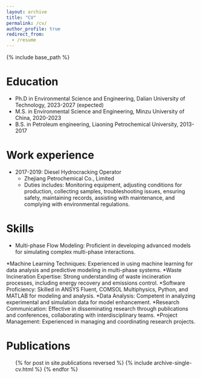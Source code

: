 ```yaml
---
layout: archive
title: "CV"
permalink: /cv/
author_profile: true
redirect_from:
  - /resume
---
```


{% include base_path %}

Education
======
* Ph.D in Environmental Science and Engineering, Dalian University of Technology, 2023-2027 (expected)
* M.S. in Environmental Science and Engineering, Minzu University of China, 2020-2023
* B.S. in Petroleum engineering, Liaoning Petrochemical University, 2013-2017

Work experience
======
* 2017-2019: Diesel Hydrocracking Operator
  * Zhejiang Petrochemical Co., Limited
  * Duties includes: Monitoring equipment, adjusting conditions for production, collecting samples, troubleshooting issues, ensuring safety, maintaining records, assisting with maintenance, and complying with environmental regulations.
   
Skills
======
* Multi-phase Flow Modeling: Proficient in developing advanced models for simulating complex multi-phase interactions.
  
*Machine Learning Techniques: Experienced in using machine learning for data analysis and predictive modeling in multi-phase systems.
*Waste Incineration Expertise: Strong understanding of waste incineration processes, including energy recovery and emissions control.
*Software Proficiency: Skilled in ANSYS Fluent, COMSOL Multiphysics, Python, and MATLAB for modeling and analysis.
*Data Analysis: Competent in analyzing experimental and simulation data for model enhancement.
*Research Communication: Effective in disseminating research through publications and conferences, collaborating with interdisciplinary teams.
*Project Management: Experienced in managing and coordinating research projects.

Publications
======
  <ul>{% for post in site.publications reversed %}
    {% include archive-single-cv.html %}
  {% endfor %}</ul>
